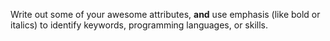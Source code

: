 Write out some of your awesome attributes, **and** use emphasis (like bold or italics) to identify keywords, programming languages, or skills. 

